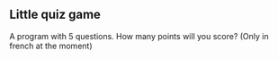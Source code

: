 ## Little quiz game

A program with 5 questions. How many points will you score?
(Only in french at the moment)

